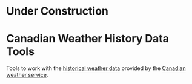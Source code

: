 # Under Construction

# Canadian Weather History Data Tools

Tools to work with the [historical weather data](https://climate.weather.gc.ca/historical_data/search_historic_data_e.html)
provided by the [Canadian weather service](https://www.canada.ca/en/services/environment.html).

